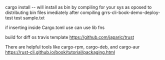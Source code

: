 cargo install -- will install as bin by compiling for your sys
as oposed to distributing bin files imediately after compiling
grrs-cli-book-demo-deploy-test test sample.txt

if inserting inside Cargo.toml
use can use lib fns

build for diff os travis template 
https://github.com/japaric/trust

There are helpful tools like cargo-rpm, cargo-deb, and cargo-aur
https://rust-cli.github.io/book/tutorial/packaging.html
